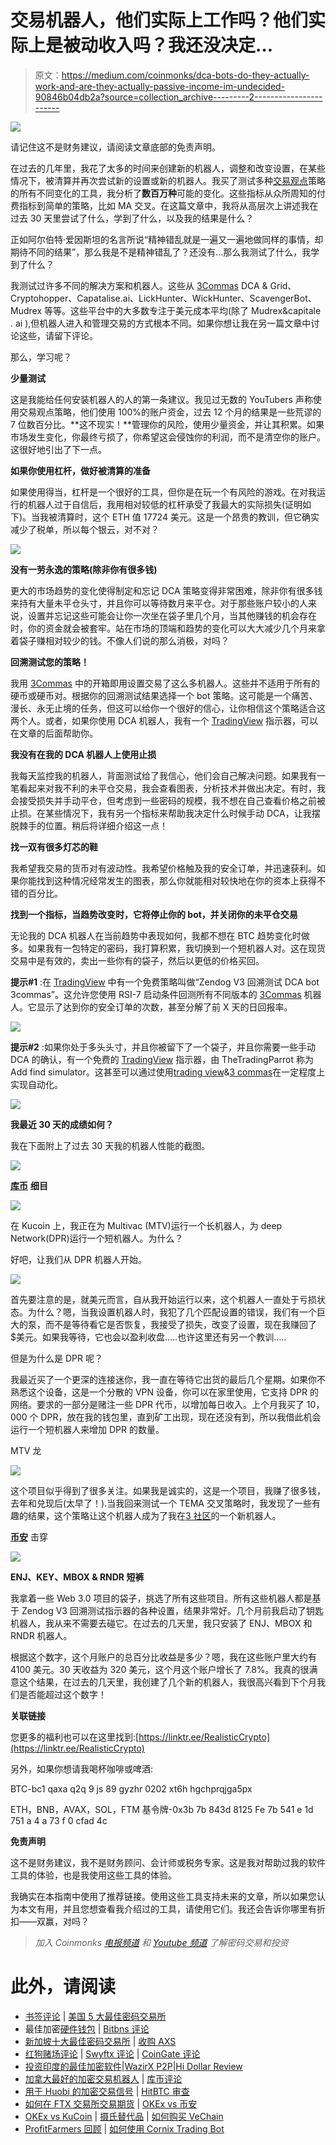 # 交易机器人，他们实际上工作吗？他们实际上是被动收入吗？我还没决定…

> 原文：<https://medium.com/coinmonks/dca-bots-do-they-actually-work-and-are-they-actually-passive-income-im-undecided-90846b04db2a?source=collection_archive---------2----------------------->

![](img/bbca942482e4f9a11ebb6139fed3a86e.png)

请记住这不是财务建议，请阅读文章底部的免责声明。

在过去的几年里，我花了太多的时间来创建新的机器人，调整和改变设置，在某些情况下，被清算并再次尝试新的设置或新的机器人。我买了测试多种[交易观点](https://bit.ly/3HP7cJY)策略的所有不同变化的工具，我分析了**数百万种**可能的变化。这些指标从众所周知的付费指标到简单的策略，比如 MA 交叉。在这篇文章中，我将从高层次上讲述我在过去 30 天里尝试了什么，学到了什么，以及我的结果是什么？

正如阿尔伯特·爱因斯坦的名言所说“精神错乱就是一遍又一遍地做同样的事情，却期待不同的结果”，那么我是不是精神错乱了？还没有…那么我测试了什么，我学到了什么？

我测试过许多不同的解决方案和机器人。这些从 [3Commas](https://bit.ly/3QIgQ5f) DCA & Grid、Cryptohopper、Capatalise.ai、LickHunter、WickHunter、ScavengerBot、Mudrex 等等。这些平台中的大多数专注于美元成本平均(除了 Mudrex&capitale . ai ),但机器人进入和管理交易的方式根本不同。如果你想让我在另一篇文章中讨论这些，请留下评论。

那么，学习呢？

**少量测试**

这是我能给任何安装机器人的人的第一条建议。我见过无数的 YouTubers 声称使用交易观点策略，他们使用 100%的账户资金，过去 12 个月的结果是一些荒谬的 7 位数百分比。**这不现实！**管理你的风险，使用少量资金，并让其积累。如果市场发生变化，你最终亏损了，你希望这会侵蚀你的利润，而不是清空你的账户。这很好地引出了下一点。

**如果你使用杠杆，做好被清算的准备**

如果使用得当，杠杆是一个很好的工具，但你是在玩一个有风险的游戏。在对我运行的机器人过于自信后，我用相对较低的杠杆承受了我最大的实际损失(证明如下)。当我被清算时，这个 ETH 值 17724 美元。这是一个昂贵的教训，但它确实减少了税单，所以每个银云，对不对？

![](img/734d5d1133d1812b7dc2dc9b8807d6cd.png)

**没有一劳永逸的策略(除非你有很多钱)**

更大的市场趋势的变化使得制定和忘记 DCA 策略变得非常困难，除非你有很多钱来持有大量未平仓头寸，并且你可以等待数月来平仓。对于那些账户较小的人来说，设置并忘记这些可能会让你一次坐在袋子里几个月，当其他赚钱的机会存在时，你的资金就会被套牢。站在市场的顶端和趋势的变化可以大大减少几个月来拿着袋子赚相对较少的钱。不像人们说的那么消极，对吗？

**回溯测试您的策略！**

我用 [3Commas](https://bit.ly/3QIgQ5f) 中的开箱即用设置交易了这么多机器人。这些并不适用于所有的硬币或硬币对。根据你的回溯测试结果选择一个 bot 策略。这可能是一个痛苦、漫长、永无止境的任务，但这可以给你一个很好的信心，让你相信这个策略适合这两个人。或者，如果你使用 DCA 机器人，我有一个 [TradingView](https://bit.ly/3HP7cJY) 指示器，可以在文章的后面帮助你。

**我没有在我的 DCA 机器人上使用止损**

我每天监控我的机器人，背面测试给了我信心，他们会自己解决问题。如果我有一笔看起来对我不利的未平仓交易，我会查看图表，分析技术并做出决定。有时，我会接受损失并手动平仓，但考虑到一些密码的规模，我不想在自己查看价格之前被止损。在某些情况下，我有另一个指标来帮助我决定什么时候手动 DCA，让我摆脱棘手的位置。稍后将详细介绍这一点！

**找一双有很多灯芯的鞋**

我希望我交易的货币对有波动性。我希望价格触及我的安全订单，并迅速获利。如果你能找到这种情况经常发生的图表，那么你就能相对较快地在你的资本上获得不错的百分比。

**找到一个指标，当趋势改变时，它将停止你的 bot，并关闭你的未平仓交易**

无论我的 DCA 机器人在当前趋势中表现如何，我都不想在 BTC 趋势变化时做多。如果我有一包特定的密码，我打算积累，我切换到一个短机器人对。这在现货交易中是有效的，卖出一些你有的袋子，然后以更低的价格买回。

**提示#1** :在 [TradingView](https://bit.ly/3HP7cJY) 中有一个免费策略叫做“Zendog V3 回溯测试 DCA bot 3commas”。这允许您使用 RSI-7 启动条件回测所有不同版本的 [3Commas](https://bit.ly/3QIgQ5f) 机器人。它显示了达到你的安全订单的次数，甚至分解了前 X 天的日回报率。

![](img/0ff5d6eb067a6b1b2b866b09be279199.png)

**提示#2** :如果你处于多头头寸，并且你被留下了一个袋子，并且你需要一些手动 DCA 的确认，有一个免费的 [TradingView](https://bit.ly/3HP7cJY) 指示器，由 TheTradingParrot 称为 Add find simulator。这甚至可以通过使用[trading view](https://bit.ly/3HP7cJY)&[3 commas](https://bit.ly/3QIgQ5f)在一定程度上实现自动化。

![](img/3d8e167241bd4b898565280d584d8e5e.png)

**我最近 30 天的成绩如何？**

我在下面附上了过去 30 天我的机器人性能的截图。

![](img/abd5dae9d9bf1ff281d5a411aa2d15cd.png)

[**库币**](https://bit.ly/39nzbDQ) **细目**

![](img/3fddacbfc44bfc144efe903e7bd4378d.png)

在 Kucoin 上，我正在为 Multivac (MTV)运行一个长机器人，为 deep Network(DPR)运行一个短机器人。为什么？

好吧，让我们从 DPR 机器人开始。

![](img/f11576731817d5151fd0147e0b06a8e1.png)

首先要注意的是，就美元而言，自从我开始运行以来，这个机器人一直处于亏损状态。为什么？嗯，当我设置机器人时，我犯了几个匹配设置的错误，我们有一个巨大的泵，而不是等待看它是否恢复，我接受了损失，改变了设置，现在我赚回了$美元。如果我等待，它也会以盈利收盘…..也许这里还有另一个教训…..

但是为什么是 DPR 呢？

我最近买了一个更深的连接迷你，我一直在等待它出货的最后几个星期。如果你不熟悉这个设备，这是一个分散的 VPN 设备，你可以在家里使用，它支持 DPR 的网络。要求的一部分是赌注一些 DPR 代币，以增加每日收入。上个月我买了 10，000 个 DPR，放在我的钱包里，直到矿工出现，现在还没有到，所以我借此机会运行一个短机器人来增加 DPR 的数量。

MTV 龙

![](img/74dbba3d1679a05ec9b0663afbbb2016.png)

这个项目似乎得到了很多关注。如果我是诚实的，这是一个项目，我赚了很多钱，去年和兑现后(太早了！).当我回来测试一个 TEMA 交叉策略时，我发现了一些有趣的结果，这个策略让这个机器人成为了我在[3 社区](https://bit.ly/3QIgQ5f)的一个新机器人。

[**币安**](https://bit.ly/3OfkcKY) 击穿

![](img/be5912a7b597a372ea825bd302efdbdb.png)

**ENJ、KEY、MBOX & RNDR 短裤**

我拿着一些 Web 3.0 项目的袋子，挑选了所有这些项目。所有这些机器人都是基于 Zendog V3 回溯测试指示器的各种设置，结果非常好。几个月前我启动了钥匙机器人，我从来不需要去碰它。在过去的几天里，我只安装了 ENJ、MBOX 和 RNDR 机器人。

根据这个数字，这个月账户的总百分比收益是多少？嗯，我在这些账户里大约有 4100 美元。30 天收益为 320 美元，这个月这个账户增长了 7.8%。我真的很满意这个结果，在过去的几天里，我创建了几个新的机器人，我很高兴看到下个月我们是否能超过这个数字！

**关联链接**

您更多的福利也可以在这里找到:[https://linktr.ee/RealisticCrypto](https://linktr.ee/RealisticCrypto)

另外，如果你想请我喝杯咖啡或啤酒:

BTC-bc1 qaxa q2q 9 js 89 gyzhr 0202 xt6h hgchprqjga5px

ETH，BNB，AVAX，SOL，FTM 基令牌-0x3b 7b 843d 8125 Fe 7b 541 e 1d 751 a 4 a 73 f 0 cfad 4c

**免责声明**

这不是财务建议，我不是财务顾问、会计师或税务专家。这是我对帮助过我的软件工具的体验，也是我使用这些工具的体验。

我确实在本指南中使用了推荐链接。使用这些工具支持未来的文章，所以如果您认为本文有用，并且您想查看我介绍过的工具，请使用它们。我还会告诉你哪里有折扣——双赢，对吗？

> *加入 Coinmonks* [*电报频道*](https://t.me/coincodecap) *和* [*Youtube 频道*](https://www.youtube.com/c/coinmonks/videos) *了解密码交易和投资*

# 此外，请阅读

*   [书签评论](https://coincodecap.com/bookmap-review-2021-best-trading-software) | [美国 5 大最佳密码交易所](https://coincodecap.com/crypto-exchange-usa)
*   最佳加密[硬件钱包](/coinmonks/hardware-wallets-dfa1211730c6) | [Bitbns 评论](/coinmonks/bitbns-review-38256a07e161)
*   [新加坡十大最佳密码交易所](https://coincodecap.com/crypto-exchange-in-singapore) | [收购 AXS](https://coincodecap.com/buy-axs-token)
*   [红狗赌场评论](https://coincodecap.com/red-dog-casino-review) | [Swyftx 评论](https://coincodecap.com/swyftx-review) | [CoinGate 评论](https://coincodecap.com/coingate-review)
*   [投资印度的最佳加密软件](https://coincodecap.com/best-crypto-to-invest-in-india-in-2021)|[WazirX P2P](https://coincodecap.com/wazirx-p2p)|[Hi Dollar Review](https://coincodecap.com/hi-dollar-review)
*   [加拿大最好的加密交易机器人](https://coincodecap.com/5-best-crypto-trading-bots-in-canada) | [库币评论](https://coincodecap.com/kucoin-review)
*   [用于 Huobi 的加密交易信号](https://coincodecap.com/huobi-crypto-trading-signals) | [HitBTC 审查](/coinmonks/hitbtc-review-c5143c5d53c2)
*   [如何在 FTX 交易所交易期货](https://coincodecap.com/ftx-futures-trading) | [OKEx vs 币安](https://coincodecap.com/okex-vs-binance)
*   [OKEx vs KuCoin](https://coincodecap.com/okex-kucoin) | [摄氏替代品](https://coincodecap.com/celsius-alternatives) | [如何购买 VeChain](https://coincodecap.com/buy-vechain)
*   [ProfitFarmers 回顾](https://coincodecap.com/profitfarmers-review) | [如何使用 Cornix Trading Bot](https://coincodecap.com/cornix-trading-bot)